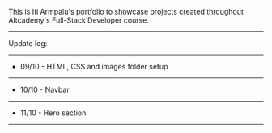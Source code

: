 
This is Iti Armpalu's portfolio to showcase projects created throughout Altcademy's Full-Stack Developer course.

-------------------------

Update log:

---
- 09/10 - HTML, CSS and images folder setup
---
- 10/10 - Navbar
---
- 11/10 - Hero section
---


